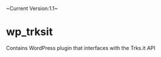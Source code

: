 ~Current Version:1.1~

wp_trksit
=========

Contains WordPress plugin that interfaces with the Trks.it API
